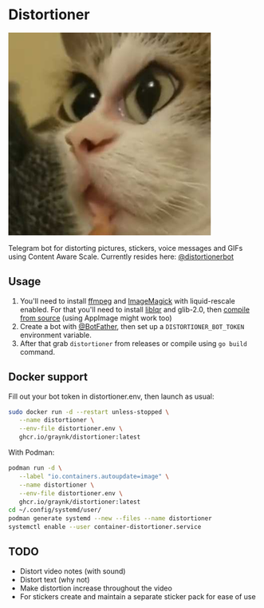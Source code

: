 # Distortioner
![Distorted cat](avatar.jpg)

Telegram bot for distorting pictures, stickers, voice messages and GIFs using Content Aware Scale.
Currently resides here: [@distortionerbot](https://t.me/distortionerbot)

## Usage
1. You'll need to install [ffmpeg](http://ffmpeg.org) and [ImageMagick](http://www.imagemagick.org/) with liquid-rescale enabled. For that you'll need to install [liblqr](https://github.com/carlobaldassi/liblqr) and glib-2.0, then [compile from source](https://imagemagick.org/script/install-source.php) (using AppImage might work too)
1. Create a bot with [@BotFather](https://t.me/BotFather), then set up a `DISTORTIONER_BOT_TOKEN` environment variable.
1. After that grab `distortioner` from releases or compile using `go build` command.

## Docker support
Fill out your bot token in distortioner.env, then launch as usual:
```Bash
sudo docker run -d --restart unless-stopped \
   --name distortioner \
   --env-file distortioner.env \
   ghcr.io/graynk/distortioner:latest
```

With Podman:
```Bash
podman run -d \
   --label "io.containers.autoupdate=image" \
   --name distortioner \
   --env-file distortioner.env \
   ghcr.io/graynk/distortioner:latest
cd ~/.config/systemd/user/
podman generate systemd --new --files --name distortioner
systemctl enable --user container-distortioner.service
```

## TODO
* Distort video notes (with sound)
* Distort text (why not)
* Make distortion increase throughout the video
* For stickers create and maintain a separate sticker pack for ease of use
